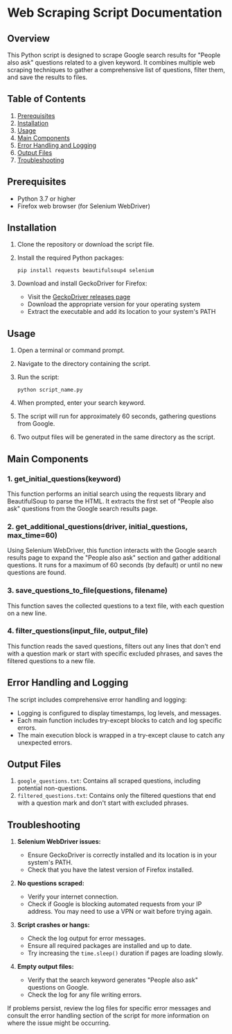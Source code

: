 # Web Scraping Script Documentation

## Overview

This Python script is designed to scrape Google search results for "People also ask" questions related to a given keyword. It combines multiple web scraping techniques to gather a comprehensive list of questions, filter them, and save the results to files.

## Table of Contents

1. [Prerequisites](#prerequisites)
2. [Installation](#installation)
3. [Usage](#usage)
4. [Main Components](#main-components)
5. [Error Handling and Logging](#error-handling-and-logging)
6. [Output Files](#output-files)
7. [Troubleshooting](#troubleshooting)

## Prerequisites

- Python 3.7 or higher
- Firefox web browser (for Selenium WebDriver)

## Installation

1. Clone the repository or download the script file.

2. Install the required Python packages:

   ```
   pip install requests beautifulsoup4 selenium
   ```

3. Download and install GeckoDriver for Firefox:
   - Visit the [GeckoDriver releases page](https://github.com/mozilla/geckodriver/releases)
   - Download the appropriate version for your operating system
   - Extract the executable and add its location to your system's PATH

## Usage

1. Open a terminal or command prompt.

2. Navigate to the directory containing the script.

3. Run the script:

   ```
   python script_name.py
   ```

4. When prompted, enter your search keyword.

5. The script will run for approximately 60 seconds, gathering questions from Google.

6. Two output files will be generated in the same directory as the script.

## Main Components

### 1. get_initial_questions(keyword)

This function performs an initial search using the requests library and BeautifulSoup to parse the HTML. It extracts the first set of "People also ask" questions from the Google search results page.

### 2. get_additional_questions(driver, initial_questions, max_time=60)

Using Selenium WebDriver, this function interacts with the Google search results page to expand the "People also ask" section and gather additional questions. It runs for a maximum of 60 seconds (by default) or until no new questions are found.

### 3. save_questions_to_file(questions, filename)

This function saves the collected questions to a text file, with each question on a new line.

### 4. filter_questions(input_file, output_file)

This function reads the saved questions, filters out any lines that don't end with a question mark or start with specific excluded phrases, and saves the filtered questions to a new file.

## Error Handling and Logging

The script includes comprehensive error handling and logging:

- Logging is configured to display timestamps, log levels, and messages.
- Each main function includes try-except blocks to catch and log specific errors.
- The main execution block is wrapped in a try-except clause to catch any unexpected errors.

## Output Files

1. `google_questions.txt`: Contains all scraped questions, including potential non-questions.
2. `filtered_questions.txt`: Contains only the filtered questions that end with a question mark and don't start with excluded phrases.

## Troubleshooting

1. **Selenium WebDriver issues:**
   - Ensure GeckoDriver is correctly installed and its location is in your system's PATH.
   - Check that you have the latest version of Firefox installed.

2. **No questions scraped:**
   - Verify your internet connection.
   - Check if Google is blocking automated requests from your IP address. You may need to use a VPN or wait before trying again.

3. **Script crashes or hangs:**
   - Check the log output for error messages.
   - Ensure all required packages are installed and up to date.
   - Try increasing the `time.sleep()` duration if pages are loading slowly.

4. **Empty output files:**
   - Verify that the search keyword generates "People also ask" questions on Google.
   - Check the log for any file writing errors.

If problems persist, review the log files for specific error messages and consult the error handling section of the script for more information on where the issue might be occurring.
